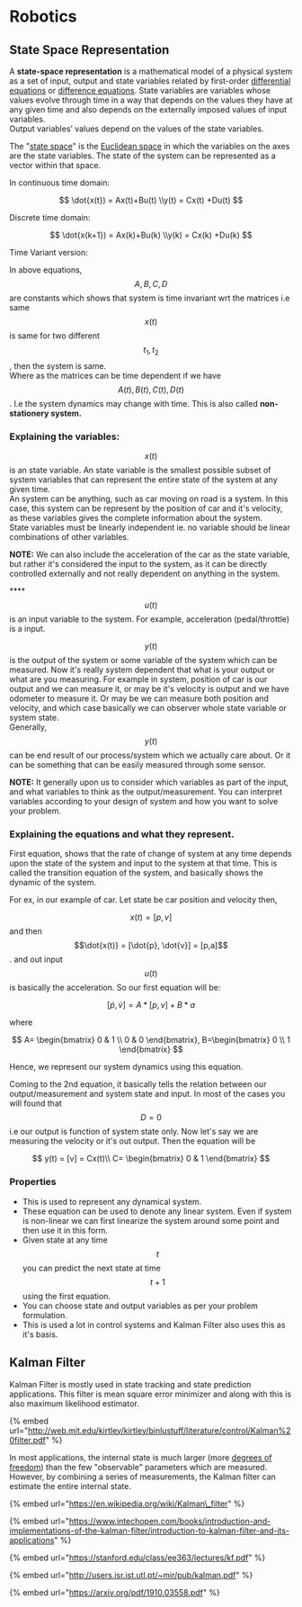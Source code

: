 # Robotics

## State Space Representation

A **state-space representation** is a mathematical model of a physical system as a set of input, output and state variables related by first-order [differential equations](https://en.wikipedia.org/wiki/Differential_equation) or [difference equations](https://en.wikipedia.org/wiki/Difference_equation). State variables are variables whose values evolve through time in a way that depends on the values they have at any given time and also depends on the externally imposed values of input variables.   
Output variables’ values depend on the values of the state variables.

The "[state space](https://en.wikipedia.org/wiki/State_space)" is the [Euclidean space](https://en.wikipedia.org/wiki/Euclidean_space) in which the variables on the axes are the state variables. The state of the system can be represented as a vector within that space.

In continuous time domain:

$$
\dot{x(t}) = Ax(t)+Bu(t) \\y(t) = Cx(t) +Du(t)
$$

Discrete time domain:

$$
\dot{x(k+1}) = Ax(k)+Bu(k) \\y(k) = Cx(k) +Du(k)
$$

Time Variant version:

In above equations, $$A,B,C,D$$are constants which shows that system is time invariant wrt the matrices i.e same $$x(t)$$is same for two different $$t_1, t_2$$, then the system is same.   
Where as the matrices can be time dependent if we have $$A(t), B(t), C(t), D(t)$$. I.e the system dynamics may change with time. This is also called **non-stationery system.** 

### Explaining the variables: 

$$x(t)$$is an state variable. An state variable is the smallest possible subset of system variables that can represent the entire state of the system at any given time.   
An system can be anything, such as car moving on road is a system. In this case, this system can be represent by the position of car and it's velocity, as these variables gives the complete information about the system.   
State variables must be linearly independent ie. no variable should be linear combinations of other variables. 

**NOTE:** We can also include the acceleration of the car as the state variable, but rather it's considered the input to the system, as it can be directly controlled externally and not really dependent on anything in the system. 

\*\*\*\*$$u(t )$$is an input variable to the system. For example, acceleration \(pedal/throttle\) is a input.  

$$y(t)$$is the output of the system or some variable of the system which can be measured. Now it's really system dependent that what is your output or what are you measuring. For example in system, position of car is our output and we can measure it, or may be it's velocity is output and we have odometer to measure it. Or may be we can measure both position and velocity, and which case basically we can observer whole state variable or system state.   
Generally, $$y(t)$$can be end result of our process/system which we actually care about. Or it can be something that can be easily measured through some sensor. 

**NOTE:** It generally upon us to consider which variables as part of the input, and what variables to think as the output/measurement. You can interpret variables according to your design of system and how you want to solve your problem. 

### Explaining the equations and what they represent. 

First equation, shows that the rate of change of system at any time depends upon the state of the system and input to the system at that time. This is called the transition equation of the system, and basically shows the dynamic of the system. 

For ex, in our example of car. Let state be car position and velocity then, 

$$x(t) = [p,v]$$and then $$\dot{x(t)} = [\dot{p}, \dot{v}] = [p,a]$$. and out input $$u(t)$$is basically the acceleration. So our first equation will be:

$$
[\dot{p}, \dot{v}] = A*[p,v]+B*a
$$

where 

$$
A=
\begin{bmatrix}
0 & 1 \\
0 & 0 
\end{bmatrix}, 
B=\begin{bmatrix}
0  \\
1
\end{bmatrix}
$$

Hence, we represent our system dynamics using this equation. 

Coming to the 2nd equation, it basically tells the relation between our output/measurement and system state and input. In most of the cases you will found that $$D=0$$i.e our output is function of system state only. Now let's say we are measuring the velocity or it's out output. Then the equation will be

$$
y(t) = [v] = Cx(t)\\
C= \begin{bmatrix}
0 & 1 
\end{bmatrix}
$$

### Properties

* This is used to represent any dynamical system. 
* These equation can be used to denote any linear system. Even if system is non-linear we can first linearize the system around some point and then use it in this form. 
* Given state at any time $$t$$you can predict the next state at time $$t+1$$using the first equation.
* You can choose state and output variables as per your problem formulation. 
* This is used a lot in control systems and Kalman Filter also uses this as it's basis. 

## Kalman Filter

Kalman Filter is mostly used in state tracking and state prediction applications. This filter is mean square error minimizer and along with this is also maximum likelihood estimator. 

{% embed url="http://web.mit.edu/kirtley/kirtley/binlustuff/literature/control/Kalman%20filter.pdf" %}

In most applications, the internal state is much larger \(more [degrees of freedom](https://en.wikipedia.org/wiki/Degrees_of_freedom_%28physics_and_chemistry%29)\) than the few "observable" parameters which are measured. However, by combining a series of measurements, the Kalman filter can estimate the entire internal state.

{% embed url="https://en.wikipedia.org/wiki/Kalman\_filter" %}

{% embed url="https://www.intechopen.com/books/introduction-and-implementations-of-the-kalman-filter/introduction-to-kalman-filter-and-its-applications" %}

{% embed url="https://stanford.edu/class/ee363/lectures/kf.pdf" %}

{% embed url="http://users.isr.ist.utl.pt/~mir/pub/kalman.pdf" %}

{% embed url="https://arxiv.org/pdf/1910.03558.pdf" %}



